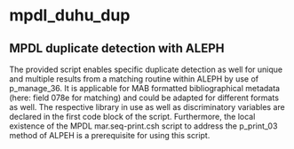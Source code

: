 # mpdl_duhu_dup
## MPDL duplicate detection with ALEPH

The provided script enables specific duplicate detection as well for unique and multiple results from a matching routine within ALEPH by use of p_manage_36. It is applicable for MAB formatted bibliographical metadata (here: field 078e for matching) and could be adapted for different formats as well. The respective library in use as well as discriminatory variables are declared in the first code block of the script. Furthermore, the local existence of the MPDL mar.seq-print.csh script to address the p_print_03 method of ALPEH is a prerequisite for using this script.
